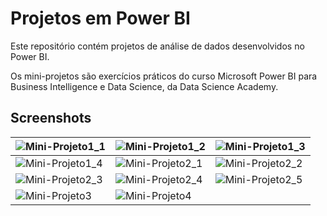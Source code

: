 # Projetos em Power BI

Este repositório contém projetos de análise de dados desenvolvidos no Power BI.

Os mini-projetos são exercícios práticos do curso Microsoft Power BI para Business Intelligence e Data Science, da Data Science Academy.

## Screenshots

| ![Mini-Projeto1_1](https://user-images.githubusercontent.com/117550574/228044775-2696d7b1-4aef-4300-a1fe-9c73de8f16b9.png) | ![Mini-Projeto1_2](https://user-images.githubusercontent.com/117550574/228044787-eaaeffb2-6a97-414d-a1aa-f0729e37a819.png) | ![Mini-Projeto1_3](https://user-images.githubusercontent.com/117550574/228044795-c99f147c-5597-47c4-86a4-b260a5fdc0ac.png) |
| --- | --- | --- |
| ![Mini-Projeto1_4](https://user-images.githubusercontent.com/117550574/228044804-65eeb8f7-663e-4c80-94db-8a6a87294cf8.png) | ![Mini-Projeto2_1](https://user-images.githubusercontent.com/117550574/228044811-88b55534-17d6-4480-a734-83b700585e29.png) | ![Mini-Projeto2_2](https://user-images.githubusercontent.com/117550574/228044819-36d09025-3459-4710-a11b-dc199f54adc3.png) |
| ![Mini-Projeto2_3](https://user-images.githubusercontent.com/117550574/228044824-481a8339-434a-44f7-b760-380e39879708.png) | ![Mini-Projeto2_4](https://user-images.githubusercontent.com/117550574/228044826-d01108ed-1538-4d34-a9b2-3a19ca36178e.png) | ![Mini-Projeto2_5](https://user-images.githubusercontent.com/117550574/228044835-82c1514f-3f75-45e1-a4a8-db527ef4881f.png) |
| ![Mini-Projeto3](https://user-images.githubusercontent.com/117550574/228044842-70b06fab-575b-4220-8e83-d59f5a3183c4.png) | ![Mini-Projeto4](https://user-images.githubusercontent.com/117550574/228354799-016ce534-afb1-4b2b-b455-97c6a9a4aa2d.png) | | |
